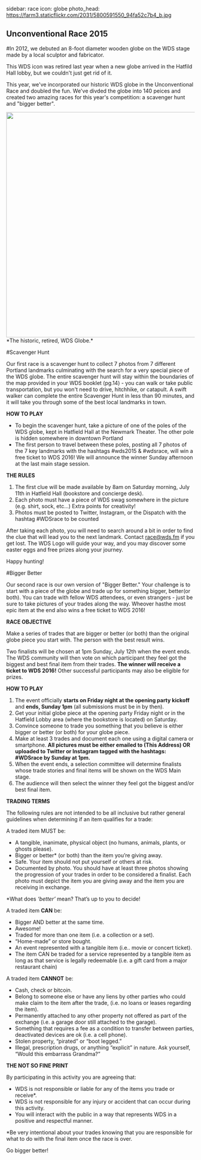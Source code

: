sidebar: race
icon: globe
photo_head: https://farm3.staticflickr.com/2031/5800591550_94fa52c7b4_b.jpg

## Unconventional Race 2015

#In 2012, we debuted an 8-foot diameter wooden globe on the WDS stage made by a local sculptor and fabricator. 

This WDS icon was retired last year when a new globe arrived in the Hatfild Hall lobby, but we couldn't just get rid of it. 

This year, we've incorporated our historic WDS globe in the Unconventional Race and doubled the fun. We've divded the globe into 140 peices and created two amazing races for this year's competition: a scavenger hunt and "bigger better". 

<img src="http://gdurl.com/BluA" width="600" />
*The historic, retired, WDS Globe.*

<div class="zig-zags_blue"></div>

#Scavenger Hunt

<a name="scavenger-hunt"></a>

Our first race is a scavenger hunt to collect 7 photos from 7 different Portland landmarks culminating with the search for a very special piece of the WDS globe. The entire scavenger hunt will stay within the boundaries of the map provided in your WDS booklet (pg.14) - you can walk or take public transportation, but you won't need to drive, hitchhike, or catapult. A swift walker can complete the entire Scavenger Hunt in less than 90 minutes, and it will take you through some of the best local landmarks in town.

<b>HOW TO PLAY</b>

- To begin the scavenger hunt, take a picture of one of the poles of the WDS globe, kept in Hatfield Hall at the Newmark Theater. The other pole is hidden somewhere in downtown Portland
- The first person to travel between these poles, posting all 7 photos of the 7 key landmarks with the hashtags #wds2015 & #wdsrace, will win a free ticket to WDS 2016! We will announce the winner Sunday afternoon at the last main stage session.

<b>THE RULES</b>

1.  The first clue will be made available by 8am on Saturday morning, July 11th in Hatfield Hall (bookstore and concierge desk). 
2.  Each photo must have a piece of WDS swag somewhere in the picture (e.g. shirt, sock, etc...) Extra points for creativity!
3.  Photos must be posted to Twitter, Instagram, or the Dispatch with the hashtag #WDSrace to be counted

After taking each photo, you will need to search around a bit in order to find the clue that will lead you to the next landmark. Contact race@wds.fm if you get lost. The WDS Logo will guide your way, and you may discover some easter eggs and free prizes along your journey.

Happy hunting!

<div class="zig-zags_blue"></div>

#Bigger Better

<a name="bigger-better"></a>

Our second race is our own version of "Bigger Better." Your challenge is to start with a piece of the globe and trade up for something bigger, better(or both). You can trade with fellow WDS attendees, or even strangers - just be sure to take pictures of your trades along the way. Wheover hasthe most epic item at the end also wins a free ticket to WDS 2016!

<b>RACE OBJECTIVE</b>

Make a series of trades that are bigger or better (or both) than the original globe piece you start with. The person with the best result wins.

Two finalists will be chosen at 1pm Sunday, July 12th when the event ends. The WDS community will then vote on which participant they feel got the biggest and best final item from their trades. <b>The winner will receive a ticket to WDS 2016!</b> Other successful participants may also be eligible for prizes.

<b>HOW TO PLAY</b>

1. The event officially <b>starts on Friday night at the opening party kickoff</b> and <b>ends, Sunday 1pm</b> (all submissions must be in by then). 
&nbsp;
2. Get your initial globe piece at the opening party Friday night or in the Hatfield Lobby area (where the bookstore is located) on Saturday.
&nbsp;
3. Convince someone to trade you something that you believe is either bigger or better (or both) for your globe piece. 
&nbsp;
4. Make at least 3 trades and document each one using a digital camera or smartphone. <b>All pictures must be either emailed to (This Address) OR uploaded to Twitter or Instagram tagged with the hashtags: #WDSrace by Sunday at 1pm.</b>
&nbsp;
5. When the event ends, a selection committee will determine finalists whose trade stories and final items will be shown on the WDS Main stage.
&nbsp;
6. The audience will then select the winner they feel got the biggest and/or best final item.

<b>TRADING TERMS</b> 

The following rules are not intended to be all inclusive but rather general guidelines when determining if an item qualifies for a trade:

A traded item MUST be:
- A tangible, inanimate, physical object (no humans, animals, plants, or ghosts please).
- Bigger or better* (or both) than the item you’re giving away.
- Safe. Your item should not put yourself or others at risk. 
- Documented by photo. You should have at least three photos showing the progression of your trades in order to be considered a finalist. Each photo must depict the item you are giving away and the item you are receiving in exchange. 

*What does <i>‘better’</i> mean? That’s up to you to decide!

A traded item <b>CAN</b> be: 
- Bigger AND better at the same time.
- Awesome!
- Traded for more than one item (i.e. a collection or a set).
- “Home-made” or store bought.
- An event represented with a tangible item (i.e.. movie or concert ticket).
- The item CAN be traded for a service represented by a tangible item as long as that service is legally redeemable (i.e. a gift card from a major restaurant chain)

A traded item <b>CANNOT</b> be:
- Cash, check or bitcoin.
- Belong to someone else or have any liens by other parties who could make claim to the item after the trade, (i.e. no loans or leases regarding the item).
- Permanently attached to any other property not offered as part of the exchange (i.e. a garage door still attached to the garage).
- Something that requires a fee as a condition to transfer between parties, deactivated devices are ok (i.e. a cell phone).
- Stolen property, “pirated” or “boot legged.”
- Illegal, prescription drugs, or anything “explicit” in nature. Ask yourself, “Would this embarrass Grandma?”

<b>THE NOT SO FINE PRINT</b>

By participating in this activity you are agreeing that:
- WDS is not responsible or liable for any of the items you trade or receive*.
- WDS is not responsible for any injury or accident that can occur during this activity. 
- You will interact with the public in a way that represents WDS in a positive and respectful manner.

*Be very intentional about your trades knowing that you are responsible for what to do with the final item once the race is over.

Go bigger better! 

<div class="zig-zags_blue"></div>

